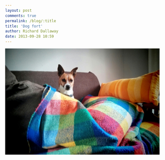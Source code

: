```yaml
---
layout: post
comments: true
permalink: /blog/:title
title: 'Dog fort'
author: Richard Dallaway
date: 2013-09-28 10:59
---
```


<div><a href="/media/tp_IMG_20130928_105832.JPG"><img src="/media/tp_thumb_IMG_20130928_105832.JPG" width="500" height="344"/></a></div>


  
      
